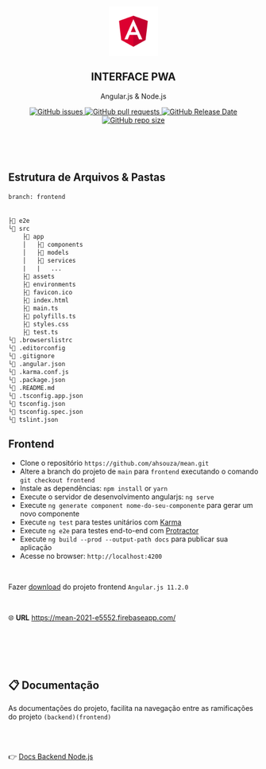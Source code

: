 <p align="center">
 <img width="100px" src="src/assets/angular.png" align="center" alt="GitHub Readme Stats" />
 <h2 align="center">INTERFACE PWA</h2>
 <p align="center">
    Angular.js & Node.js</p>
 </p>
  <p align="center">
    <a href="https://github.com/ahsouza/github-readme-stats/actions">
      <img alt="GitHub issues" src="https://img.shields.io/github/issues/ahsouza/mean">
    </a>
    <a href="https://codecov.io/gh/ahsouza/github-readme-stats">
      <img alt="GitHub pull requests" src="https://img.shields.io/github/issues-pr/ahsouza/mean">
    </a>
    <a href="https://a.paddle.com/v2/click/16413/119403?link=1227">
      <img alt="GitHub Release Date" src="https://img.shields.io/github/release-date/ahsouza/mean">
    </a>
    <a href="https://a.paddle.com/v2/click/16413/119403?link=2345">
      <img alt="GitHub repo size" src="https://img.shields.io/github/repo-size/ahsouza/mean">
    </a>
  </p>
  
</p>

<br>
<br>
<br>

## Estrutura de Arquivos & Pastas

```
branch: frontend


├📂 e2e
└📂 src
	├📂 app
	│	├📂 components
	│	├📂 models
	│	├📂 services
	|	|	...
	├📂 assets
	├📂 environments
	├📄 favicon.ico
	├📄 index.html
	├📄 main.ts
	├📄 polyfills.ts
	├📄 styles.css
	├📄 test.ts
└📄 .browserslistrc
└📄 .editorconfig
└📄 .gitignore
└📄 .angular.json
└📄 .karma.conf.js
└📄 .package.json
└📄 .README.md
└📄 .tsconfig.app.json
└📄 tsconfig.json
└📄 tsconfig.spec.json
└📄 tslint.json
```

## Frontend

- Clone o repositório `https://github.com/ahsouza/mean.git` 
- Altere a branch do projeto de `main` para `frontend` executando o comando `git checkout frontend` 
- Instale as dependências: `npm install` or `yarn`
- Execute o servidor de desenvolvimento angularjs: `ng serve`
- Execute `ng generate component nome-do-seu-componente` para gerar um novo componente
- Execute `ng test` para testes unitários com [Karma](https://karma-runner.github.io/latest/index.html)
- Execute `ng e2e` para testes end-to-end com [Protractor](http://www.protractortest.org/)
- Execute `ng build --prod --output-path docs` para publicar sua aplicação
- Acesse no browser: `http://localhost:4200`

<br>

Fazer [download](https://github.com/ahsouza/mean/archive/frontend.zip) do projeto frontend `Angular.js 11.2.0`

<br>

🌐 **URL** https://mean-2021-e5552.firebaseapp.com/



<br>
<br>
<br>
<br>

## 📋 Documentação

As documentações do projeto, facilita na navegação entre as ramificações do projeto `(backend)(frontend)` 

<br>
<br>

👉 [Docs Backend Node.js](https://github.com/ahsouza/mean/tree/backend)

